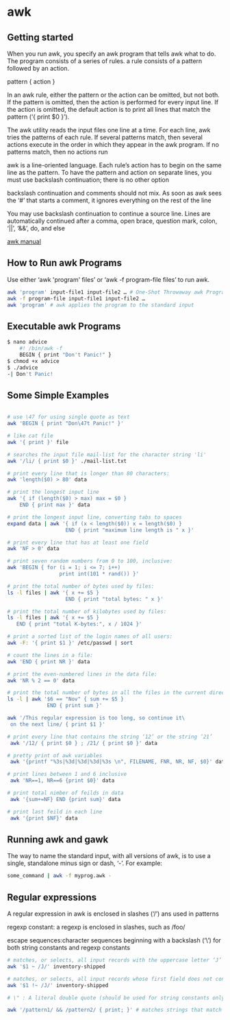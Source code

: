# awk

## Getting started

When you run awk, you specify an awk program that tells awk what to do. The program consists of a series of rules. a rule consists of a pattern followed by an action.

pattern { action }

In an awk rule, either the pattern or the action can be omitted, but not both.
If the pattern is omitted, then the action is performed for every input line.
If the action is omitted, the default action is to print all lines that match the pattern (‘{ print $0 }’).

The awk utility reads the input files one line at a time. For each line, awk tries the patterns of each rule. If several patterns match, then several actions execute in the order in which they appear in the awk program. If no patterns match, then no actions run

awk is a line-oriented language. Each rule’s action has to begin on the same line as the pattern. To have the pattern and action on separate lines, you must use backslash continuation; there is no other option

backslash continuation and comments should not mix. As soon as awk sees the ‘#’ that starts a comment, it ignores everything on the rest of the line

You may use backslash continuation to continue a source line. Lines are automatically continued after a comma, open brace, question mark, colon, ‘||’, ‘&&’, do, and else

[awk manual](https://www.gnu.org/software/gawk/manual/gawk)

## How to Run awk Programs

 Use either ‘awk 'program' files’ or ‘awk -f program-file files’ to run awk.

```bash
awk 'program' input-file1 input-file2 … # One-Shot Throwaway awk Programs
awk -f program-file input-file1 input-file2 …
awk 'program' # awk applies the program to the standard input
```

## Executable awk Programs

``` bash
$ nano advice
    #! /bin/awk -f
    BEGIN { print "Don't Panic!" }
$ chmod +x advice
$ ./advice
-| Don't Panic!

```

## Some Simple Examples

``` bash

# use \47 for using single quote as text
awk 'BEGIN { print "Don\47t Panic!" }' 

# like cat file
awk '{ print }' file 

# searches the input file mail-list for the character string 'li'
awk '/li/ { print $0 }' ./mail-list.txt 

# print every line that is longer than 80 characters:
awk 'length($0) > 80' data

# print the longest input line
awk '{ if (length($0) > max) max = $0 } 
    END { print max }' data

# print the longest input line, converting tabs to spaces
expand data | awk '{ if (x < length($0)) x = length($0) }
                   END { print "maximum line length is " x }' 

# print every line that has at least one field
awk 'NF > 0' data 

# print seven random numbers from 0 to 100, inclusive:
awk 'BEGIN { for (i = 1; i <= 7; i++)
                 print int(101 * rand()) }' 

# print the total number of bytes used by files:
ls -l files | awk '{ x += $5 }
                   END { print "total bytes: " x }'

# print the total number of kilobytes used by files:
ls -l files | awk '{ x += $5 }
   END { print "total K-bytes:", x / 1024 }'

# print a sorted list of the login names of all users:
awk -F: '{ print $1 }' /etc/passwd | sort

# count the lines in a file:
awk 'END { print NR }' data

# print the even-numbered lines in the data file:
awk 'NR % 2 == 0' data

# print the total number of bytes in all the files in the current directory that were last modified in November
ls -l | awk '$6 == "Nov" { sum += $5 }
             END { print sum }'

awk '/This regular expression is too long, so continue it\
 on the next line/ { print $1 }'

# print every line that contains the string ‘12’ or the string ‘21’
 awk '/12/ { print $0 } ; /21/ { print $0 }' data

# pretty print of awk variables
 awk '{printf "%3s|%3d|%3d|%3d|%3s \n", FILENAME, FNR, NR, NF, $0}' data

# print lines between 1 and 6 inclusive
 awk 'NR==1, NR==6 {print $0}' data

# print total nimber of feilds in data
 awk '{sum+=NF} END {print sum}' data

# print last feild in each line
 awk '{print $NF}' data
```

## Running awk and gawk

The way to name the standard input, with all versions of awk, is to use a single, standalone minus sign or dash, ‘-’. For example:

``` bash
some_command | awk -f myprog.awk - 
```

## Regular expressions

A regular expression in awk is enclosed in slashes (‘/’) ans used in patterns

regexp constant: a regexp is enclosed in slashes, such as /foo/

escape sequences:character sequences beginning with a backslash (‘\’) for both string constants and regexp constants

``` bash
# matches, or selects, all input records with the uppercase letter ‘J’ 
awk '$1 ~ /J/' inventory-shipped

# matches, or selects, all input records whose first field does not contain the uppercase letter ‘J’
awk '$1 !~ /J/' inventory-shipped

# \" : A literal double quote (should be used for string constants only)

awk '/pattern1/ && /pattern2/ { print; }' # matches strings that match both pattern1 and pattern2
```
